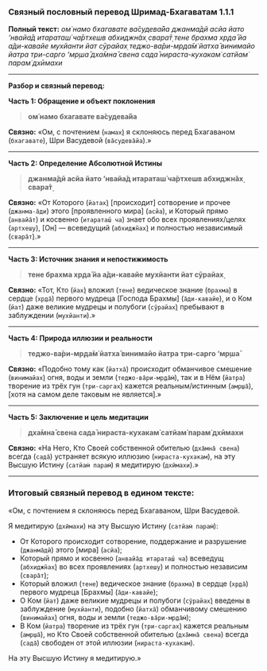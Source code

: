 ### **Связный пословный перевод Шримад-Бхагаватам 1.1.1**

**Полный текст:**
*ом̇ намо бхагавате ва̄судева̄йа*
*джанма̄дй асйа йато ‘нвайа̄д итараташ́ ча̄ртхешв абхиджн̃ах̣ свара̄т̣*
*тене брахма хр̣да̄ йа а̄ди-кавайе мухйанти йат сӯрайах̣*
*теджо-ва̄ри-мр̣да̄м̇ йатха̄ винимайо йатра три-сарго ‘мр̣ша̄*
*дха̄мна̄ свена сада̄ нираста-кухакам̇ сатйам̇ парам̇ дхӣмахи*

---

**Разбор и связный перевод:**

**Часть 1: Обращение и объект поклонения**

> **ом̇ намо бхагавате ва̄судева̄йа**

**Связно:** «Ом, с почтением (`намах̣`) я склоняюсь перед Бхагаваном (`бхагавате`), Шри Васудевой (`ва̄судева̄йа`).»

---

**Часть 2: Определение Абсолютной Истины**

> **джанма̄дй асйа йато ‘нвайа̄д итараташ́ ча̄ртхешв абхиджн̃ах̣ свара̄т̣**

**Связно:** «От Которого (`йатах̣`) [происходит] сотворение и прочее (`джанма-а̄ди`) этого [проявленного мира] (`асйа`), и Который прямо (`анвайа̄т`) и косвенно (`итараташ́ ча`) знает обо всех проявлениях/целях (`артхешу`), [Он] — всеведущий (`абхиджн̃ах̣`) и полностью независимый (`свара̄т̣`).»

---

**Часть 3: Источник знания и непостижимость**

> **тене брахма хр̣да̄ йа а̄ди-кавайе мухйанти йат сӯрайах̣**

**Связно:** «Тот, Кто (`йах̣`) вложил (`тене`) ведическое знание (`брахма`) в сердце (`хр̣да̄`) первого мудреца [Господа Брахмы] (`а̄ди-кавайе`), и о Ком (`йат`) даже великие мудрецы и полубоги (`сӯрайах̣`) пребывают в заблуждении (`мухйанти`).»

---

**Часть 4: Природа иллюзии и реальности**

> **теджо-ва̄ри-мр̣да̄м̇ йатха̄ винимайо йатра три-сарго ‘мр̣ша̄**

**Связно:** «Подобно тому как (`йатха̄`) происходит обманчивое смешение (`винимайах̣`) огня, воды и земли (`теджо-ва̄ри-мр̣да̄м̇`), так и в Нём (`йатра`) творение из трёх гун (`три-саргах̣`) кажется реальным/истинным (`амр̣ша̄`), [хотя на самом деле таковым не является].»

---

**Часть 5: Заключение и цель медитации**

> **дха̄мна̄ свена сада̄ нираста-кухакам̇ сатйам̇ парам̇ дхӣмахи**

**Связно:** «На Него, Кто Своей собственной обителью (`дха̄мна̄ свена`) всегда (`сада̄`) устраняет всякую иллюзию (`нираста-кухакам`), на эту Высшую Истину (`сатйам̇ парам̇`) я медитирую (`дхӣмахи`).»

---

### **Итоговый связный перевод в едином тексте:**

«Ом, с почтением я склоняюсь перед Бхагаваном, Шри Васудевой.

Я медитирую (`дхӣмахи`) на эту Высшую Истину (`сатйам̇ парам̇`):

*   От Которого происходит сотворение, поддержание и разрушение (`джанма̄дй`) этого [мира] (`асйа`);
*   Который прямо и косвенно (`анвайа̄д итараташ́ ча`) всеведущ (`абхиджн̃ах̣`) во всех проявлениях (`артхешу`) и полностью независим (`свара̄т̣`);
*   Который вложил (`тене`) ведическое знание (`брахма`) в сердце (`хр̣да̄`) первого мудреца [Брахмы] (`а̄ди-кавайе`);
*   О Ком (`йат`) даже великие мудрецы и полубоги (`сӯрайах̣`) введены в заблуждение (`мухйанти`), подобно (`йатха̄`) обманчивому смешению (`винимайах̣`) огня, воды и земли (`теджо-ва̄ри-мр̣да̄м̇`);
*   В Ком (`йатра`) творение из трёх гун (`три-саргах̣`) кажется реальным (`амр̣ша̄`), но Кто Своей собственной обителью (`дха̄мна̄ свена`) всегда (`сада̄`) свободен от этой иллюзии (`нираста-кухакам`).

На эту Высшую Истину я медитирую.»
